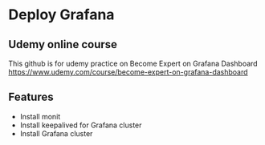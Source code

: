 # Deploy Grafana

## Udemy online course
This github is for udemy practice on 
Become Expert on Grafana Dashboard
https://www.udemy.com/course/become-expert-on-grafana-dashboard

## Features
- Install monit
- Install keepalived for Grafana cluster
- Install Grafana cluster



